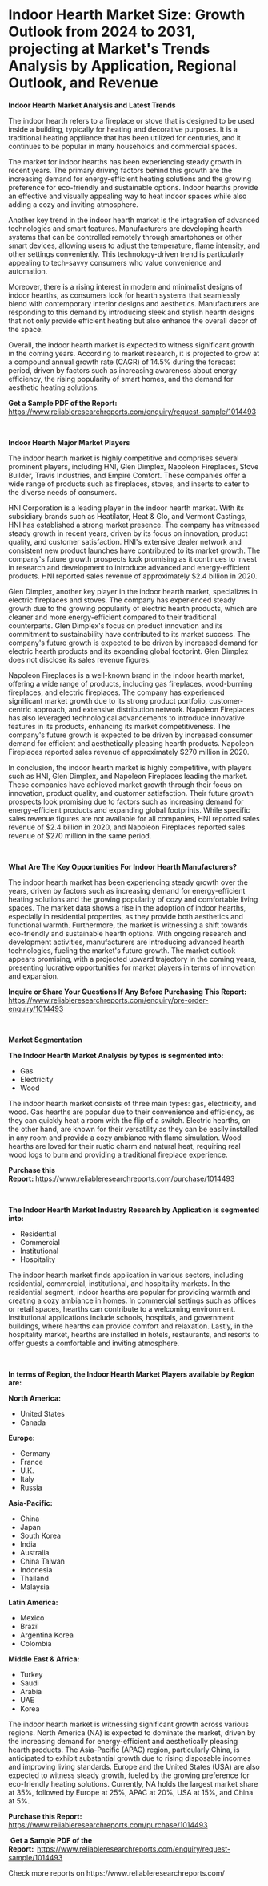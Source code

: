 <p><h1>Indoor Hearth Market Size: Growth Outlook from 2024 to 2031, projecting at Market's Trends Analysis by Application, Regional Outlook, and Revenue</h1></p><p><strong>Indoor Hearth Market Analysis and Latest Trends</strong></p>
<p><p>The indoor hearth refers to a fireplace or stove that is designed to be used inside a building, typically for heating and decorative purposes. It is a traditional heating appliance that has been utilized for centuries, and it continues to be popular in many households and commercial spaces.</p><p>The market for indoor hearths has been experiencing steady growth in recent years. The primary driving factors behind this growth are the increasing demand for energy-efficient heating solutions and the growing preference for eco-friendly and sustainable options. Indoor hearths provide an effective and visually appealing way to heat indoor spaces while also adding a cozy and inviting atmosphere.</p><p>Another key trend in the indoor hearth market is the integration of advanced technologies and smart features. Manufacturers are developing hearth systems that can be controlled remotely through smartphones or other smart devices, allowing users to adjust the temperature, flame intensity, and other settings conveniently. This technology-driven trend is particularly appealing to tech-savvy consumers who value convenience and automation.</p><p>Moreover, there is a rising interest in modern and minimalist designs of indoor hearths, as consumers look for hearth systems that seamlessly blend with contemporary interior designs and aesthetics. Manufacturers are responding to this demand by introducing sleek and stylish hearth designs that not only provide efficient heating but also enhance the overall decor of the space.</p><p>Overall, the indoor hearth market is expected to witness significant growth in the coming years. According to market research, it is projected to grow at a compound annual growth rate (CAGR) of 14.5% during the forecast period, driven by factors such as increasing awareness about energy efficiency, the rising popularity of smart homes, and the demand for aesthetic heating solutions.</p></p>
<p><strong>Get a Sample PDF of the Report:&nbsp;</strong> <a href="https://www.reliableresearchreports.com/enquiry/request-sample/1014493">https://www.reliableresearchreports.com/enquiry/request-sample/1014493</a></p>
<p>&nbsp;</p>
<p><strong>Indoor Hearth Major Market Players</strong></p>
<p><p>The indoor hearth market is highly competitive and comprises several prominent players, including HNI, Glen Dimplex, Napoleon Fireplaces, Stove Builder, Travis Industries, and Empire Comfort. These companies offer a wide range of products such as fireplaces, stoves, and inserts to cater to the diverse needs of consumers.</p><p>HNI Corporation is a leading player in the indoor hearth market. With its subsidiary brands such as Heatilator, Heat & Glo, and Vermont Castings, HNI has established a strong market presence. The company has witnessed steady growth in recent years, driven by its focus on innovation, product quality, and customer satisfaction. HNI's extensive dealer network and consistent new product launches have contributed to its market growth. The company's future growth prospects look promising as it continues to invest in research and development to introduce advanced and energy-efficient products. HNI reported sales revenue of approximately $2.4 billion in 2020.</p><p>Glen Dimplex, another key player in the indoor hearth market, specializes in electric fireplaces and stoves. The company has experienced steady growth due to the growing popularity of electric hearth products, which are cleaner and more energy-efficient compared to their traditional counterparts. Glen Dimplex's focus on product innovation and its commitment to sustainability have contributed to its market success. The company's future growth is expected to be driven by increased demand for electric hearth products and its expanding global footprint. Glen Dimplex does not disclose its sales revenue figures.</p><p>Napoleon Fireplaces is a well-known brand in the indoor hearth market, offering a wide range of products, including gas fireplaces, wood-burning fireplaces, and electric fireplaces. The company has experienced significant market growth due to its strong product portfolio, customer-centric approach, and extensive distribution network. Napoleon Fireplaces has also leveraged technological advancements to introduce innovative features in its products, enhancing its market competitiveness. The company's future growth is expected to be driven by increased consumer demand for efficient and aesthetically pleasing hearth products. Napoleon Fireplaces reported sales revenue of approximately $270 million in 2020.</p><p>In conclusion, the indoor hearth market is highly competitive, with players such as HNI, Glen Dimplex, and Napoleon Fireplaces leading the market. These companies have achieved market growth through their focus on innovation, product quality, and customer satisfaction. Their future growth prospects look promising due to factors such as increasing demand for energy-efficient products and expanding global footprints. While specific sales revenue figures are not available for all companies, HNI reported sales revenue of $2.4 billion in 2020, and Napoleon Fireplaces reported sales revenue of $270 million in the same period.</p></p>
<p>&nbsp;</p>
<p><strong>What Are The Key Opportunities For Indoor Hearth Manufacturers?</strong></p>
<p><p>The indoor hearth market has been experiencing steady growth over the years, driven by factors such as increasing demand for energy-efficient heating solutions and the growing popularity of cozy and comfortable living spaces. The market data shows a rise in the adoption of indoor hearths, especially in residential properties, as they provide both aesthetics and functional warmth. Furthermore, the market is witnessing a shift towards eco-friendly and sustainable hearth options. With ongoing research and development activities, manufacturers are introducing advanced hearth technologies, fueling the market's future growth. The market outlook appears promising, with a projected upward trajectory in the coming years, presenting lucrative opportunities for market players in terms of innovation and expansion.</p></p>
<p><strong>Inquire or Share Your Questions If Any Before Purchasing This Report:</strong> <a href="https://www.reliableresearchreports.com/enquiry/pre-order-enquiry/1014493">https://www.reliableresearchreports.com/enquiry/pre-order-enquiry/1014493</a></p>
<p>&nbsp;</p>
<p><strong>Market Segmentation</strong></p>
<p><strong>The Indoor Hearth Market Analysis by types is segmented into:</strong></p>
<p><ul><li>Gas</li><li>Electricity</li><li>Wood</li></ul></p>
<p><p>The indoor hearth market consists of three main types: gas, electricity, and wood. Gas hearths are popular due to their convenience and efficiency, as they can quickly heat a room with the flip of a switch. Electric hearths, on the other hand, are known for their versatility as they can be easily installed in any room and provide a cozy ambiance with flame simulation. Wood hearths are loved for their rustic charm and natural heat, requiring real wood logs to burn and providing a traditional fireplace experience.</p></p>
<p><strong>Purchase this Report:&nbsp;</strong><a href="https://www.reliableresearchreports.com/purchase/1014493">https://www.reliableresearchreports.com/purchase/1014493</a></p>
<p>&nbsp;</p>
<p><strong>The Indoor Hearth Market Industry Research by Application is segmented into:</strong></p>
<p><ul><li>Residential</li><li>Commercial</li><li>Institutional</li><li>Hospitality</li></ul></p>
<p><p>The indoor hearth market finds application in various sectors, including residential, commercial, institutional, and hospitality markets. In the residential segment, indoor hearths are popular for providing warmth and creating a cozy ambiance in homes. In commercial settings such as offices or retail spaces, hearths can contribute to a welcoming environment. Institutional applications include schools, hospitals, and government buildings, where hearths can provide comfort and relaxation. Lastly, in the hospitality market, hearths are installed in hotels, restaurants, and resorts to offer guests a comfortable and inviting atmosphere.</p></p>
<p>&nbsp;</p>
<p><strong>In terms of Region, the Indoor Hearth Market Players available by Region are:</strong></p>
<p>
    <p> <strong> North America: </strong>
        <ul>
            <li>United States</li>
            <li>Canada</li>
        </ul>
        </p> 
    <p> <strong> Europe: </strong>
        <ul>
            <li>Germany</li>
            <li>France</li>
            <li>U.K.</li>
            <li>Italy</li>
            <li>Russia</li>
        </ul>
        </p> 
    <p> <strong> Asia-Pacific: </strong>
        <ul>
            <li>China</li>
            <li>Japan</li>
            <li>South Korea</li>
            <li>India</li>
            <li>Australia</li>
            <li>China Taiwan</li>
            <li>Indonesia</li>
            <li>Thailand</li>
            <li>Malaysia</li>
        </ul>
        </p> 
    <p> <strong> Latin America: </strong>
        <ul>
            <li>Mexico</li>
            <li>Brazil</li>
            <li>Argentina Korea</li>
            <li>Colombia</li>
        </ul>
        </p> 
    <p> <strong> Middle East & Africa: </strong>
        <ul>
            <li>Turkey</li>
            <li>Saudi</li>
            <li>Arabia</li>
            <li>UAE</li>
            <li>Korea</li>
        </ul>
    </p>
    </p>
<p><p>The indoor hearth market is witnessing significant growth across various regions. North America (NA) is expected to dominate the market, driven by the increasing demand for energy-efficient and aesthetically pleasing hearth products. The Asia-Pacific (APAC) region, particularly China, is anticipated to exhibit substantial growth due to rising disposable incomes and improving living standards. Europe and the United States (USA) are also expected to witness steady growth, fueled by the growing preference for eco-friendly heating solutions. Currently, NA holds the largest market share at 35%, followed by Europe at 25%, APAC at 20%, USA at 15%, and China at 5%.</p></p>
<p><strong>Purchase this Report: </strong><a href="https://www.reliableresearchreports.com/purchase/1014493">https://www.reliableresearchreports.com/purchase/1014493</a></p>
<p>&nbsp;<strong>Get a Sample PDF of the Report:&nbsp;&nbsp;</strong><a href="https://www.reliableresearchreports.com/enquiry/request-sample/1014493">https://www.reliableresearchreports.com/enquiry/request-sample/1014493</a></p>
<p><strong></strong></p>
<p>Check more reports on https://www.reliableresearchreports.com/</p>